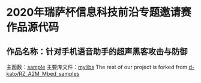 # 2020年瑞萨杯信息科技前沿专题邀请赛作品源代码
## 作品名称：针对手机语音助手的超声黑客攻击与防御
主函数：[sample]()
主要库文件：[mylibs]()
The rest of our project is forked from [d-kato/RZ_A2M_Mbed_samples](https://github.com/d-kato/RZ_A2M_Mbed_samples)
